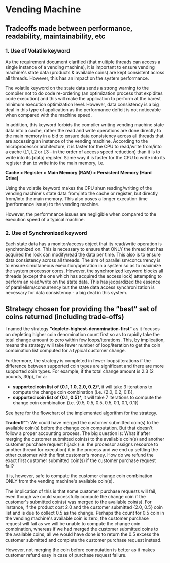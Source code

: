 # Vending Machine

## Tradeoffs made between performance, readability, maintainability, etc
### 1. Use of Volatile keyword
As the requirement document clarified (that multiple threads can access a single instance of a vending machine), it is important to ensure vending machine's state data (products & available coins) are kept consistent across all threads. However, this has an impact on the system performance.

The volatile keyword on the state data sends a strong warning to the compiler not to do code re-ordering (an optimization process that expidites code execution) and this will make the application to perform at the barest minimum execution optimization level. However, data consistency is a big deal in this type of application as the performance deficit is not noticeable when compared with the machine speed.

In addition, this keyword forbids the compiler writing vending machine state data into a cache, rather the read and write operations are done directly to the main memory in a bid to ensure data consistency across all threads that are accessing an instance of the vending machine.
According to the microprocessor architecture, it is faster for the CPU to read/write from/into a cache (L1, L2 or L3 - in the order of access speed reduction) than it is to write into its [data] register. Same way it is faster for the CPU to write into its register than to write into the main memory, i.e.

**Cache > Register > Main Memory (RAM) > Persistent Memory (Hard Drive)**

Using the volatile keyword makes the CPU shun reading/writing of the vending machine's state data from/into the cache or register, but directly from/into the main memory. This also poses a longer execution time (performance issue) to the vending machine.

However, the performnance issues are negligible when compared to the execution speed of a typical machine.


### 2. Use of Synchronized keyword
Each state data has a monitor/access object that its read/write operation is synchronized on. This is necessary to ensure that ONLY the thread that has acquired the lock can modify/read the data per time. This also is to ensure data consistency across all threads.
The aim of parallelism/concurrency is to ensure simultaneous execution/operation in a system so as to maximize the system processor cores. However, the synchronized keyword blocks all threads (except the one which has acquired the access lock) attempting to perform an read/write on the state data. This has jeopardized the essence of parallelism/consurrency but the state data access synchronization is necessary for data consistency - a big deal in this system.


## Strategy chosen for providing the “best” set of coins returned (including trade-offs)
I named the strategy **"deplete-highest-denomination-first"** as it focuses on depleting higher coin denomination count first so as to rapidly take the total change amount to zero within few loops/iterations. This, by implication, means the strategy will take fewer number of loop/iteration to get the coin combination list computed for a typical customer change.

Furthermore, the strategy is completed in fewer loops/iterations if the difference between supported coin types are significant and there are more supported coin types. For example, if the total change amount is 2.3 (2 pounds, 30p), for a:
- **supported coin list of {0.1, 1.0, 2.0, 0.2}***, it will take 3 iterations to compute the change coin combination (i.e. {2.0, 0.2, 0.1}),
- **supported coin list of {0.1, 0.5}***, it will take 7 iterations to compute the change coin combination (i.e. {0.5, 0.5, 0.5, 0.5, 0.1, 0.1, 0.1})

See [here](https://drive.google.com/file/d/1Rezz8xPPeYwjIFSbGUoIcXTT0cPwgWpC/view?usp=sharing) for the flowchart of the implemented algorithm for the strategy.

**Tradeoff**"": We could have merged the customer submitted coin(s) to the available coin(s) before the change coin computation. But that doesn't follow a proper accounting process.
The big question is: What if after merging the customer submitted coin(s) to the available coin(s) and another customer purchase request hijack (i.e. the processor assigns resource to another thread for execution) it in the process and we end up settling the other customer with the first customer's money. How do we refund the exact first customer submitted coin(s) if the customer purchase request fail?

It is, however, safe to compute the customer change coin combination ONLY from the vending machine's available coin(s).

The implication of this is that some customer purchase requests will fail, even though we could successfully compute the change coin if the customer's submitted coin(s) was merged to the available coin(s). For instance, if the product cost 2.0 and the customer submitted {2.0, 0.5} coin list and is due to collect 0.5 as the change. Perhaps the count for 0.5 coin in the vending machine's available coin is zero, the customer purchase request will fail as we will be unable to compute the change coin combination, whereas if we had merged the customer submitted coins to the available coins, all we would have done is to return the 0.5 excess the customer submitted and complete the customer purchase request instead.

However, not merging the coin before computation is better as it makes customer refund easy in case of purchase request failure.
